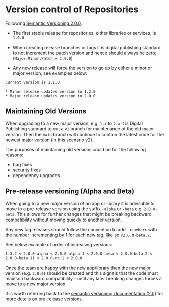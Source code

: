 # Version control of Repositories

Following [Semantic Versioning 2.0.0](https://semver.org/).
* The first stable release for repositories, either libraries or services, is `1.0.0`

* When creating release branches or tags it is digital publishing standard to not increment the patch version and hence should always be zero; (`Major.Minor.Patch = 1.0.0`)

* Any new release will force the version to go up by either a minor or major version, see examples below:

```
Current version is 1.1.0

* Minor release updates version to 1.2.0
* Major release updates version to 2.0.0
```

## Maintaining Old Versions

When upgrading to a new major version, e.g. `1.x` to `2.x` it is Digital Publishing standard to cut a `v1` branch for maintenance of the old major version. Then the `main` branch will continue to contain the latest code for the newest major version (in this scenario v2).

The purposes of maintaining old versions could be for the following reasons:

- bug fixes
- security fixes
- dependency upgrades

## Pre-release versioning (Alpha and Beta)

When going to a new major version of an app or library it is advisable to move to a pre-release version using the suffix `-alpha` or `-beta` e.g. `2.0.0-beta`. 
This allows for further changes that might be breaking backward compatibility without moving quickly to another version.

Any new tag releases should follow the convention to add `.<number>` with the number incrementing by 1 for each new tag, like so `v2.0.0-beta.2`.

See below example of order of increasing versions:

```
1.3.2 < 2.0.0-alpha < 2.0.0-alpha.1 < 2.0.0-beta < 2.0.0-beta.2 < 2.0.0-beta.11 < 2.0.0-rc.1 < 2.0.0
```

Once the team are happy with the new app/library then the new major version (e.g. `2.0.0`) should be created and this signals that the code must maintain backward compatibility - until any later breaking changes forces a move to a new major version.

It is worth referring back to the [semantic versioning documentation (2.0)](https://semver.org/) for more details on pre-release versions.
